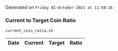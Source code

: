 Generated on `Friday 01-October-2021 at 11:58:16`

### Current to Target Coin Ratio
`current_coin_ratio.sh`

Date|Current|Target|Ratio
---|---|---|---
